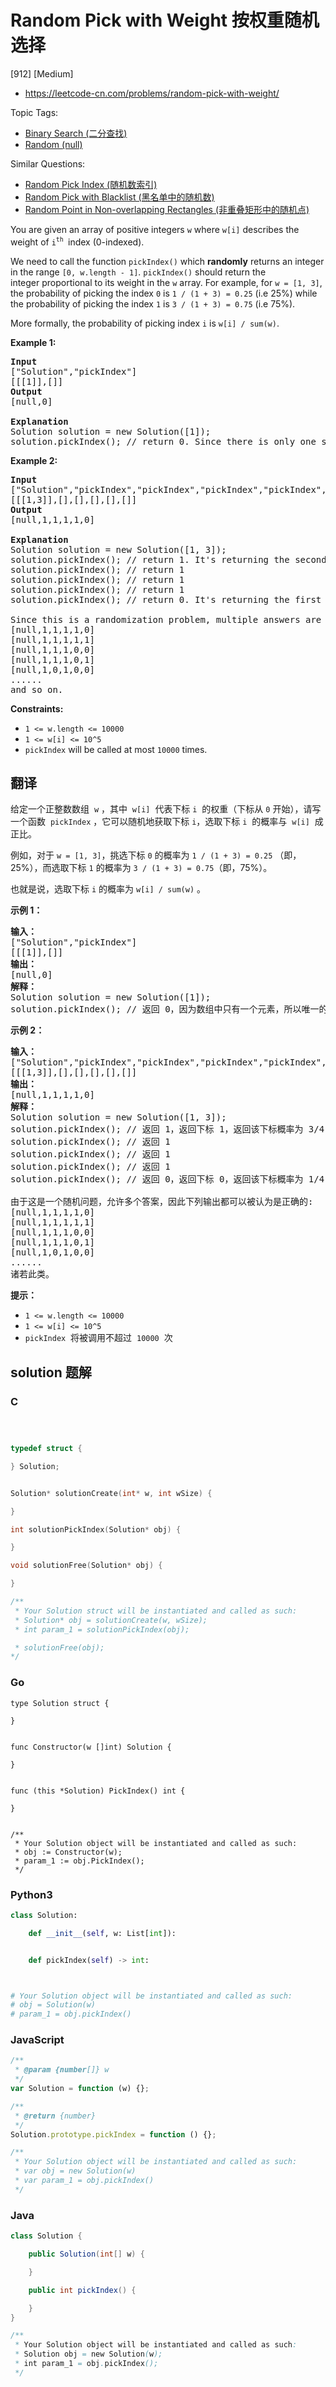 # Random Pick with Weight 按权重随机选择

[912] [Medium]

- https://leetcode-cn.com/problems/random-pick-with-weight/

Topic Tags:

- [Binary Search (二分查找)](https://leetcode-cn.com/tag/binary-search/)
- [Random (null)](https://leetcode-cn.com/tag/random/)

Similar Questions:

- [Random Pick Index (随机数索引)](https://leetcode-cn.com/problems/random-pick-index/)
- [Random Pick with Blacklist (黑名单中的随机数)](https://leetcode-cn.com/problems/random-pick-with-blacklist/)
- [Random Point in Non-overlapping Rectangles (非重叠矩形中的随机点)](https://leetcode-cn.com/problems/random-point-in-non-overlapping-rectangles/)

You are given an array of positive integers `w` where `w[i]` describes the weight of `i`<sup><code>th</code>&nbsp;</sup> index (0-indexed).

We need to call the function `pickIndex()` which **randomly** returns an integer in the range `[0, w.length - 1]`. `pickIndex()` should return the integer proportional to its weight in the `w` array. For example, for `w = [1, 3]`, the probability of picking the index `0` is `1 / (1 + 3) = 0.25` (i.e 25%) while the probability of picking the index `1` is `3 / (1 + 3) = 0.75` (i.e 75%).

More formally, the probability of picking index `i` is `w[i] / sum(w)`.

**Example 1:**

<pre><strong>Input</strong>
["Solution","pickIndex"]
[[[1]],[]]
<strong>Output</strong>
[null,0]

<strong>Explanation</strong>
Solution solution = new Solution([1]);
solution.pickIndex(); // return 0. Since there is only one single element on the array the only option is to return the first element.
</pre>

**Example 2:**

<pre><strong>Input</strong>
["Solution","pickIndex","pickIndex","pickIndex","pickIndex","pickIndex"]
[[[1,3]],[],[],[],[],[]]
<strong>Output</strong>
[null,1,1,1,1,0]

<strong>Explanation</strong>
Solution solution = new Solution([1, 3]);
solution.pickIndex(); // return 1. It's returning the second element (index = 1) that has probability of 3/4.
solution.pickIndex(); // return 1
solution.pickIndex(); // return 1
solution.pickIndex(); // return 1
solution.pickIndex(); // return 0. It's returning the first element (index = 0) that has probability of 1/4.

Since this is a randomization problem, multiple answers are allowed so the following outputs can be considered correct :
[null,1,1,1,1,0]
[null,1,1,1,1,1]
[null,1,1,1,0,0]
[null,1,1,1,0,1]
[null,1,0,1,0,0]
......
and so on.
</pre>

**Constraints:**

- `1 <= w.length <= 10000`
- `1 <= w[i] <= 10^5`
- `pickIndex` will be called at most `10000` times.

## 翻译

给定一个正整数数组  `w` ，其中  `w[i]`  代表下标 `i`  的权重（下标从 `0` 开始），请写一个函数  `pickIndex` ，它可以随机地获取下标 `i`，选取下标 `i`  的概率与  `w[i]`  成正比。

例如，对于 `w = [1, 3]`，挑选下标 `0` 的概率为 `1 / (1 + 3) = 0.25` （即，25%），而选取下标 `1` 的概率为 `3 / (1 + 3) = 0.75`（即，75%）。

也就是说，选取下标 `i` 的概率为 `w[i] / sum(w)` 。

**示例 1：**

<pre><strong>输入：</strong>
["Solution","pickIndex"]
[[[1]],[]]
<strong>输出：</strong>
[null,0]
<strong>解释：</strong>
Solution solution = new Solution([1]);
solution.pickIndex(); // 返回 0，因为数组中只有一个元素，所以唯一的选择是返回下标 0。</pre>

**示例 2：**

<pre><strong>输入：</strong>
["Solution","pickIndex","pickIndex","pickIndex","pickIndex","pickIndex"]
[[[1,3]],[],[],[],[],[]]
<strong>输出：</strong>
[null,1,1,1,1,0]
<strong>解释：</strong>
Solution solution = new Solution([1, 3]);
solution.pickIndex(); // 返回 1，返回下标 1，返回该下标概率为 3/4 。
solution.pickIndex(); // 返回 1
solution.pickIndex(); // 返回 1
solution.pickIndex(); // 返回 1
solution.pickIndex(); // 返回 0，返回下标 0，返回该下标概率为 1/4 。

由于这是一个随机问题，允许多个答案，因此下列输出都可以被认为是正确的:
[null,1,1,1,1,0]
[null,1,1,1,1,1]
[null,1,1,1,0,0]
[null,1,1,1,0,1]
[null,1,0,1,0,0]
......
诸若此类。
</pre>

**提示：**

- `1 <= w.length <= 10000`
- `1 <= w[i] <= 10^5`
- `pickIndex`  将被调用不超过  `10000`  次

## solution 题解

### C

```c



typedef struct {

} Solution;


Solution* solutionCreate(int* w, int wSize) {

}

int solutionPickIndex(Solution* obj) {

}

void solutionFree(Solution* obj) {

}

/**
 * Your Solution struct will be instantiated and called as such:
 * Solution* obj = solutionCreate(w, wSize);
 * int param_1 = solutionPickIndex(obj);

 * solutionFree(obj);
*/
```

### Go

```golang
type Solution struct {

}


func Constructor(w []int) Solution {

}


func (this *Solution) PickIndex() int {

}


/**
 * Your Solution object will be instantiated and called as such:
 * obj := Constructor(w);
 * param_1 := obj.PickIndex();
 */
```

### Python3

```python
class Solution:

    def __init__(self, w: List[int]):


    def pickIndex(self) -> int:



# Your Solution object will be instantiated and called as such:
# obj = Solution(w)
# param_1 = obj.pickIndex()
```

### JavaScript

```javascript
/**
 * @param {number[]} w
 */
var Solution = function (w) {};

/**
 * @return {number}
 */
Solution.prototype.pickIndex = function () {};

/**
 * Your Solution object will be instantiated and called as such:
 * var obj = new Solution(w)
 * var param_1 = obj.pickIndex()
 */
```

### Java

```java
class Solution {

    public Solution(int[] w) {

    }

    public int pickIndex() {

    }
}

/**
 * Your Solution object will be instantiated and called as such:
 * Solution obj = new Solution(w);
 * int param_1 = obj.pickIndex();
 */
```
